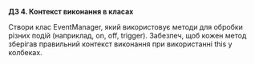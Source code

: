 ****ДЗ 4. Контекст виконання в класах****

Створи клас EventManager, який використовує методи для обробки різних подій (наприклад, on, off, trigger). 
Забезпеч, щоб кожен метод зберігав правильний контекст виконання при використанні this у колбеках.